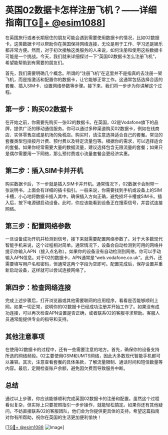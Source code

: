 # 英国02数据卡怎样注册飞机？——详细指南[[TG💪+ @esim1088](https://t.me/s/esim1088)]

在英国旅行或者长期居住的朋友可能会遇到需要使用数据卡的情况，比如02数据卡。这类数据卡可以帮助你在英国保持网络连接，无论是用于工作、学习还是娱乐都非常方便。然而，对于初次接触这类服务的人来说，如何注册和使用这些数据卡可能是一个挑战。今天，我们就来详细探讨一下“英国02数据卡怎么注册飞机”，希望能帮助到有需要的朋友们。

首先，我们需要明确几个概念。所谓的“注册飞机”在这里并不是指真的去注册一架飞机，而是指激活和配置你的数据卡，让它能够正常工作。这通常包括选择合适的套餐、插入SIM卡、设置网络参数等步骤。接下来，我们将一步步为你讲解这个过程。

## 第一步：购买02数据卡

在开始之前，你需要先购买一张02的数据卡。在英国，02是Vodafone旗下的品牌，提供广泛的移动通信服务。你可以通过多种渠道购买02数据卡，例如在线商店、实体零售店或是机场的免税店。购买时，请注意选择适合自己的套餐。常见的套餐类型包括按月计费、预付费以及特定流量包等。根据你的需求，可以选择适合的套餐。如果你经常需要大量的数据流量，建议选择包含无限流量的套餐；如果只是偶尔需要用一下网络，那么预付费或小流量套餐会更经济实惠。

## 第二步：插入SIM卡并开机

购买数据卡后，下一步就是插入SIM卡并开机。通常情况下，02数据卡会附带一张说明书，上面会有详细的插卡指引。一般来说，你需要找到手机或设备上的SIM卡槽，小心地将数据卡插入其中。确保插入方向正确，避免损坏卡槽或SIM卡。插入后，按下电源键启动设备。此时，你应该能看到设备正在搜索信号，并尝试连接网络。

## 第三步：配置网络参数

一旦设备成功开机并检测到信号，接下来就需要配置网络参数了。对于大多数现代智能手机来说，这个过程相对简单。通常情况下，设备会自动检测到可用的网络并提示你输入APN（接入点名称）。如果你的设备没有自动检测到网络，你可以手动输入APN信息。对于02的数据卡，APN通常是“web.vodafone.co.uk”。此外，还需要填写用户名和密码，但通常这两个字段为空即可。配置完成后，保存设置并重新启动设备，这样就可以尝试连接网络了。

## 第四步：检查网络连接

完成上述步骤后，打开浏览器或其他需要联网的应用程序，看看是否能够顺利上网。如果一切正常，说明你的02数据卡已经成功注册并开始工作了。如果没有成功连接，可以再次检查APN设置是否正确，或者联系02的客服寻求帮助。客服人员通常能提供专业的指导和支持。

## 其他注意事项

在使用02数据卡的过程中，还有一些需要注意的地方。首先，确保你的设备支持所选的网络频段。02主要使用GSM和UMTS网络，因此大多数现代智能手机都可以兼容。其次，注意查看套餐的具体条款，了解流量限制、通话时间和短信数量等内容。最后，定期检查账户余额，避免因欠费而导致服务中断。

## 总结

通过以上步骤，你应该能够顺利完成英国02数据卡的注册和配置。虽然这个过程看似复杂，但实际上只要按照指引一步步操作，就能轻松搞定。如果你还有其他疑问，不妨直接联系02的客服团队，他们会为你提供更具体的支持。希望这篇指南对你有所帮助，祝你在英国的生活更加便利愉快！

[[TG💪+ @esim1088](https://t.me/s/esim1088) ![Image](https://i.postimg.cc/4NQfJmqS/Snipaste-2025-05-13-00-14-12.png)]